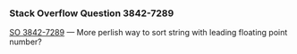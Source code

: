 ### Stack Overflow Question 3842-7289

[SO 3842-7289](http://stackoverflow.com/q/38427289) &mdash;
More perlish way to sort string with leading floating point number?
